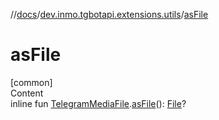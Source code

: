 //[docs](../../index.md)/[dev.inmo.tgbotapi.extensions.utils](index.md)/[asFile](as-file.md)



# asFile  
[common]  
Content  
inline fun [TelegramMediaFile](../dev.inmo.tgbotapi.types.files.abstracts/-telegram-media-file/index.md).[asFile](as-file.md)(): [File](../dev.inmo.tgbotapi.types.files/-file/index.md)?  



